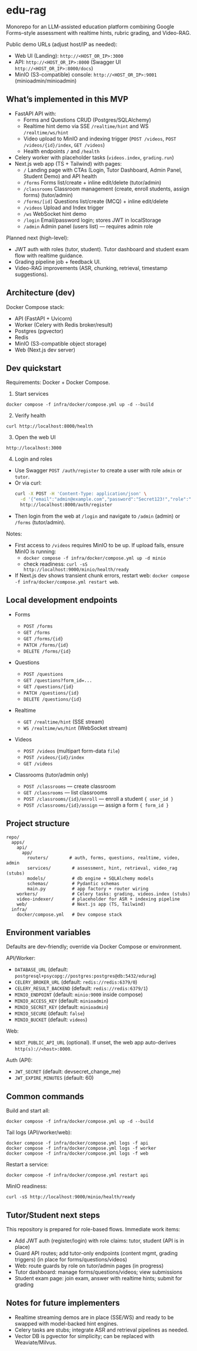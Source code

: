 # edu-rag
Monorepo for an LLM-assisted education platform combining Google Forms–style assessment with realtime hints, rubric grading, and Video-RAG.

Public demo URLs (adjust host/IP as needed):
- Web UI (Landing): `http://<HOST_OR_IP>:3000`
- API: `http://<HOST_OR_IP>:8000` (Swagger UI `http://<HOST_OR_IP>:8000/docs`)
- MinIO (S3-compatible) console: `http://<HOST_OR_IP>:9001` (minioadmin/minioadmin)

## What’s implemented in this MVP
- FastAPI API with:
  - Forms and Questions CRUD (Postgres/SQLAlchemy)
  - Realtime hint demo via SSE `/realtime/hint` and WS `/realtime/ws/hint`
  - Video upload to MinIO and indexing trigger (`POST /videos`, `POST /videos/{id}/index`, `GET /videos`)
  - Health endpoints `/` and `/health`
- Celery worker with placeholder tasks (`videos.index`, `grading.run`)
- Next.js web app (TS + Tailwind) with pages:
  - `/` Landing page with CTAs (Login, Tutor Dashboard, Admin Panel, Student Demo) and API health
  - `/forms` Forms list/create + inline edit/delete (tutor/admin)
  - `/classrooms` Classroom management (create, enroll students, assign forms) (tutor/admin)
  - `/forms/[id]` Questions list/create (MCQ) + inline edit/delete
  - `/videos` Upload and Index trigger
  - `/ws` WebSocket hint demo
  - `/login` Email/password login; stores JWT in localStorage
  - `/admin` Admin panel (users list) — requires admin role

Planned next (high-level):
- JWT auth with roles (tutor, student). Tutor dashboard and student exam flow with realtime guidance.
- Grading pipeline job + feedback UI.
- Video-RAG improvements (ASR, chunking, retrieval, timestamp suggestions).

## Architecture (dev)
Docker Compose stack:
- API (FastAPI + Uvicorn)
- Worker (Celery with Redis broker/result)
- Postgres (pgvector)
- Redis
- MinIO (S3-compatible object storage)
- Web (Next.js dev server)

## Dev quickstart
Requirements: Docker + Docker Compose.

1) Start services
```
docker compose -f infra/docker/compose.yml up -d --build
```

2) Verify health
```
curl http://localhost:8000/health
```

3) Open the web UI
```
http://localhost:3000
```

4) Login and roles
- Use Swagger `POST /auth/register` to create a user with role `admin` or `tutor`.
- Or via curl:
  ```bash
  curl -X POST -H 'Content-Type: application/json' \
    -d '{"email":"admin@example.com","password":"Secret123!","role":"admin"}' \
    http://localhost:8000/auth/register
  ```
- Then login from the web at `/login` and navigate to `/admin` (admin) or `/forms` (tutor/admin).

Notes:
- First access to `/videos` requires MinIO to be up. If upload fails, ensure MinIO is running:
  - `docker compose -f infra/docker/compose.yml up -d minio`
  - check readiness: `curl -sS http://localhost:9000/minio/health/ready`
- If Next.js dev shows transient chunk errors, restart web: `docker compose -f infra/docker/compose.yml restart web`.

## Local development endpoints
- Forms
  - `POST /forms`
  - `GET /forms`
  - `GET /forms/{id}`
  - `PATCH /forms/{id}`
  - `DELETE /forms/{id}`
- Questions
  - `POST /questions`
  - `GET /questions?form_id=...`
  - `GET /questions/{id}`
  - `PATCH /questions/{id}`
  - `DELETE /questions/{id}`
- Realtime
  - `GET /realtime/hint` (SSE stream)
  - `WS /realtime/ws/hint` (WebSocket stream)
- Videos
  - `POST /videos` (multipart form-data `file`)
  - `POST /videos/{id}/index`
  - `GET /videos`

- Classrooms (tutor/admin only)
  - `POST /classrooms` — create classroom
  - `GET /classrooms` — list classrooms
  - `POST /classrooms/{id}/enroll` — enroll a student `{ user_id }`
  - `POST /classrooms/{id}/assign` — assign a form `{ form_id }`

## Project structure
```
repo/
  apps/
    api/
      app/
        routers/        # auth, forms, questions, realtime, video, admin
        services/        # assessment, hint, retrieval, video_rag (stubs)
        models/          # db engine + SQLAlchemy models
        schemas/         # Pydantic schemas
        main.py          # app factory + router wiring
    workers/             # Celery tasks: grading, videos.index (stubs)
    video-indexer/       # placeholder for ASR + indexing pipeline
    web/                 # Next.js app (TS, Tailwind)
  infra/
    docker/compose.yml   # Dev compose stack
```

## Environment variables
Defaults are dev-friendly; override via Docker Compose or environment.

API/Worker:
- `DATABASE_URL` (default: `postgresql+psycopg://postgres:postgres@db:5432/edurag`)
- `CELERY_BROKER_URL` (default: `redis://redis:6379/0`)
- `CELERY_RESULT_BACKEND` (default: `redis://redis:6379/1`)
- `MINIO_ENDPOINT` (default: `minio:9000` inside compose)
- `MINIO_ACCESS_KEY` (default: `minioadmin`)
- `MINIO_SECRET_KEY` (default: `minioadmin`)
- `MINIO_SECURE` (default: `false`)
- `MINIO_BUCKET` (default: `videos`)

Web:
- `NEXT_PUBLIC_API_URL` (optional). If unset, the web app auto-derives `http(s)://<host>:8000`.

Auth (API):
- `JWT_SECRET` (default: devsecret_change_me)
- `JWT_EXPIRE_MINUTES` (default: 60)

## Common commands
Build and start all:
```
docker compose -f infra/docker/compose.yml up -d --build
```

Tail logs (API/worker/web):
```
docker compose -f infra/docker/compose.yml logs -f api
docker compose -f infra/docker/compose.yml logs -f worker
docker compose -f infra/docker/compose.yml logs -f web
```

Restart a service:
```
docker compose -f infra/docker/compose.yml restart api
```

MinIO readiness:
```
curl -sS http://localhost:9000/minio/health/ready
```

## Tutor/Student next steps
This repository is prepared for role-based flows. Immediate work items:
- Add JWT auth (register/login) with role claims: tutor, student (API is in place)
- Guard API routes; add tutor-only endpoints (content mgmt, grading triggers) (in place for forms/questions/videos)
- Web: route guards by role on tutor/admin pages (in progress)
- Tutor dashboard: manage forms/questions/videos; view submissions
- Student exam page: join exam, answer with realtime hints; submit for grading

## Notes for future implementers
- Realtime streaming demos are in place (SSE/WS) and ready to be swapped with model-backed hint engines.
- Celery tasks are stubs; integrate ASR and retrieval pipelines as needed.
- Vector DB is pgvector for simplicity; can be replaced with Weaviate/Milvus.

